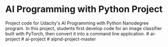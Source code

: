 # AI Programming with Python Project

Project code for Udacity's AI Programming with Python Nanodegree program. In this project, students first develop code for an image classifier built with PyTorch, then convert it into a command line application.
#   a i - p r o j e c t 
 
 #   a i - p r o j e c t 
 
 
#   a i p n d - p r o j e c t - m a s t e r  
 